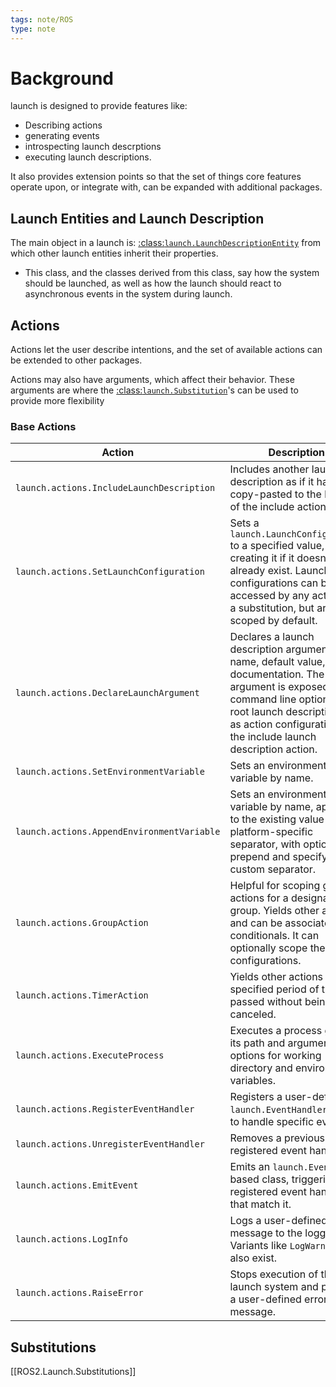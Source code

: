 ```yaml
---
tags: note/ROS
type: note
---
```

# Background
launch is designed to provide features like:
- Describing actions
- generating events
- introspecting launch descrptions
- executing launch descriptions.

It also provides extension points so that the set of things core features operate upon, or integrate with, can be expanded with additional packages. 


## Launch Entities and Launch Description
The main object in a launch is: [:class:`launch.LaunchDescriptionEntity`](https://github.com/ros2/launch/blob/humble/launch/doc/source/architecture.rst#id1) from which other launch entities inherit their properties. 
- This class, and the classes derived from this class, say how the system should be launched, as well as how the launch should react to asynchronous events in the system during launch. 


## Actions
Actions let the user describe intentions, and the set of available actions can be extended to other packages. 

Actions may also have arguments, which affect their behavior. These arguments are where the [:class:`launch.Substitution`](https://github.com/ros2/launch/blob/humble/launch/doc/source/architecture.rst#id21)'s can be used to provide more flexibility

### Base Actions
| Action                                     | Description                                                                                                                                                                                                                                  |
| ------------------------------------------ | -------------------------------------------------------------------------------------------------------------------------------------------------------------------------------------------------------------------------------------------- |
| `launch.actions.IncludeLaunchDescription`  | Includes another launch description as if it had been copy-pasted to the location of the include action.                                                                                                                                     |
| `launch.actions.SetLaunchConfiguration`    | Sets a `launch.LaunchConfiguration` to a specified value, creating it if it doesn't already exist. Launch configurations can be accessed by any action via a substitution, but are scoped by default.                                        |
| `launch.actions.DeclareLaunchArgument`     | Declares a launch description argument with a name, default value, and documentation. The argument is exposed via a command line option for a root launch description or as action configurations for the include launch description action. |
| `launch.actions.SetEnvironmentVariable`    | Sets an environment variable by name.                                                                                                                                                                                                        |
| `launch.actions.AppendEnvironmentVariable` | Sets an environment variable by name, appends to the existing value using a platform-specific separator, with options to prepend and specify a custom separator.                                                                             |
| `launch.actions.GroupAction`               | Helpful for scoping grouped actions for a designated group. Yields other actions and can be associated with conditionals. It can optionally scope the launch configurations.                                                                                                                             |
| `launch.actions.TimerAction`               | Yields other actions after a specified period of time has passed without being canceled.                                                                                                                                                     |
| `launch.actions.ExecuteProcess`            | Executes a process given its path and arguments, with options for working directory and environment variables.                                                                                                                               |
| `launch.actions.RegisterEventHandler`      | Registers a user-defined `launch.EventHandler` class to handle specific events.                                                                                                                                                              |
| `launch.actions.UnregisterEventHandler`    | Removes a previously registered event handler.                                                                                                                                                                                               |
| `launch.actions.EmitEvent`                 | Emits an `launch.Event` based class, triggering all registered event handlers that match it.                                                                                                                                                 |
| `launch.actions.LogInfo`                   | Logs a user-defined message to the logger. Variants like `LogWarn` may also exist.                                                                                                                                                           |
| `launch.actions.RaiseError`                | Stops execution of the launch system and provides a user-defined error message.                                                                                                                                                              |


## Substitutions
[[ROS2.Launch.Substitutions]]
